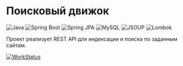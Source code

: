 # Поисковый движок

![Java](https://img.shields.io/badge/-Java-0a0a0a?style=for-the-badge&logo=Java)
![Spring Boot](https://img.shields.io/badge/-springboot-0a0a0a?style=for-the-badge&logo=springboot)
![Spring JPA](https://img.shields.io/badge/-springjpa-0a0a0a?style=for-the-badge&logo=springjpa)
![MySQL](https://img.shields.io/badge/-MySQL-0a0a0a?style=for-the-badge&logo=MySQL)
![JSOUP](https://img.shields.io/badge/-JSOUP-0a0a0a?style=for-the-badge&logo=JSOUP)
![Lombok](https://img.shields.io/badge/-Lombok-0a0a0a?style=for-the-badge&logo=Lombok)

Проект реализует REST API для индексации и поиска по заданным сайтам.

[![WorkStatus](https://img.shields.io/badge/Status-InProgress-red.svg)](https://shields.io/)
